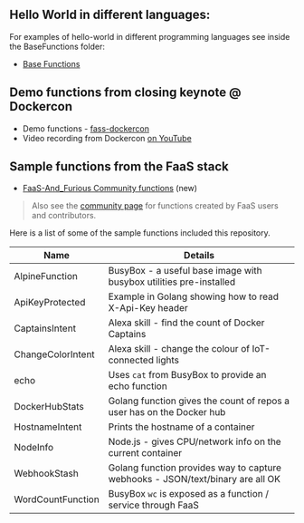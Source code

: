 ## Hello World in different languages:

For examples of hello-world in different programming languages see inside the BaseFunctions folder:

* [Base Functions](https://github.com/openfaas/faas/tree/master/sample-functions/BaseFunctions)

## Demo functions from closing keynote @ Dockercon

* Demo functions - [fass-dockercon](https://github.com/alexellis/faas-dockercon/)
* Video recording from Dockercon [on YouTube](https://youtu.be/-h2VTE9WnZs?t=15m52s)

## Sample functions from the FaaS stack

* [FaaS-And_Furious Community functions](https://github.com/faas-and-furious) (new)

> Also see the [community page](https://github.com/openfaas/faas/blob/master/community.md) for functions created by FaaS users and contributors.

Here is a list of some of the sample functions included this repository.

| Name                   | Details |
|------------------------|-----------------------------------------                          |
| AlpineFunction         | BusyBox - a useful base image with busybox utilities pre-installed        |
| ApiKeyProtected        | Example in Golang showing how to read X-Api-Key header |
| CaptainsIntent         | Alexa skill - find the count of Docker Captains |
| ChangeColorIntent      | Alexa skill - change the colour of IoT-connected lights |
| echo                   | Uses `cat` from BusyBox to provide an echo function |
| DockerHubStats         | Golang function gives the count of repos a user has on the Docker hub |
| HostnameIntent         | Prints the hostname of a container |
| NodeInfo               | Node.js - gives CPU/network info on the current container |
| WebhookStash           | Golang function provides way to capture webhooks - JSON/text/binary are all OK |
| WordCountFunction      | BusyBox `wc` is exposed as a function / service through FaaS |

